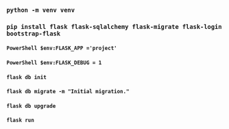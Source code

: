 ### `python -m venv venv`

### `pip install flask flask-sqlalchemy flask-migrate flask-login bootstrap-flask`

#### `PowerShell $env:FLASK_APP ='project' `

#### `PowerShell $env:FLASK_DEBUG = 1`

#### `flask db init`

#### `flask db migrate -m "Initial migration."`

#### `flask db upgrade`

#### `flask run`

